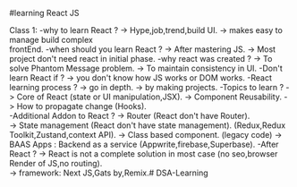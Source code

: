 #learning React JS

Class 1: 
        -why to learn React ? 
                -> Hype,job,trend,build UI. 
                -> makes easy to manage build complex  
                   frontEnd. 
        -when should you learn React ? 
        -> After mastering JS. 
        -> Most project don't need react in initial phase. 
        -why react was created ? 
                -> To solve Phantom Message problem. 
                -> To maintain consistency in UI.
         -Don't learn React if ? 
            -> you don't know how JS works or DOM works. 
          -React learning process ? 
                -> go in depth. 
                -> by making projects.
           -Topics to learn ? 
                -> Core of React (state or UI manipulation,JSX). 
                -> Component Reusability. 
                -> How to propagate change (Hooks).         
            -Additional Addon to React ? 
                -> Router (React don't have Router).                
                -> State management (React don't have state management). (Redux,Redux Toolkit,Zustand,context API). 
                -> Class based component. (legacy code)
                -> BAAS Apps : Backend as a service (Appwrite,firebase,Superbase). 
            -After React ?
                 -> React is not a complete solution in most case (no seo,browser Render of JS,no routing).                
                 -> framework: Next JS,Gats by,Remix.# DSA-Learning
